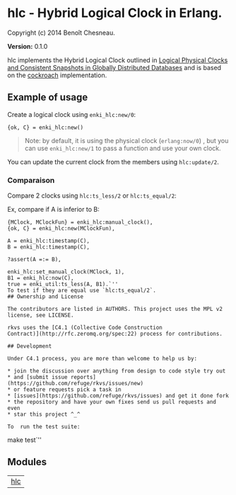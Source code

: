 

# hlc - Hybrid Logical Clock in Erlang. #

Copyright (c) 2014 Benoît Chesneau.

__Version:__ 0.1.0

hlc implements the Hybrid Logical Clock outlined in [Logical Physical Clocks
and Consistent Snapshots in Globally Distributed
Databases](http://www.cse.buffalo.edu/tech-reports/2014-04.pdf) and is based
on the [cockroach](https://github.com/cockroachdb/cockroach/blob/master/util/hlc/hlc.go) implementation.

## Example of usage

Create a logical clock using `enki_hlc:new/0`:

```
{ok, C} = enki_hlc:new()
```

> Note: by default, it is using the physical clock (`erlang:now/0`) , but you
> can use `enki_hlc:new/1` to pass a function and use your own clock.

You can update the current clock from the members using `hlc:update/2`.

### Comparaison

Compare 2 clocks using `hlc:ts_less/2` or `hlc:ts_equal/2`:

Ex, compare if A is inferior to B:

```
{MClock, MClockFun} = enki_hlc:manual_clock(),
{ok, C} = enki_hlc:new(MClockFun),

A = enki_hlc:timestamp(C),
B = enki_hlc:timestamp(C),

?assert(A =:= B),

enki_hlc:set_manual_clock(MClock, 1),
B1 = enki_hlc:now(C),
true = enki_util:ts_less(A, B1).`''
To test if they are equal use `hlc:ts_equal/2`.
## Ownership and License

The contributors are listed in AUTHORS. This project uses the MPL v2
license, see LICENSE.

rkvs uses the [C4.1 (Collective Code Construction
Contract)](http://rfc.zeromq.org/spec:22) process for contributions.

## Development

Under C4.1 process, you are more than welcome to help us by:

* join the discussion over anything from design to code style try out
* and [submit issue reports](https://github.com/refuge/rkvs/issues/new)
* or feature requests pick a task in
* [issues](https://github.com/refuge/rkvs/issues) and get it done fork
* the repository and have your own fixes send us pull requests and even
* star this project ^_^

To  run the test suite:

```
make test`''


## Modules ##


<table width="100%" border="0" summary="list of modules">
<tr><td><a href="http://github.com/refuge/hlc/blob/master/doc/hlc.md" class="module">hlc</a></td></tr></table>


